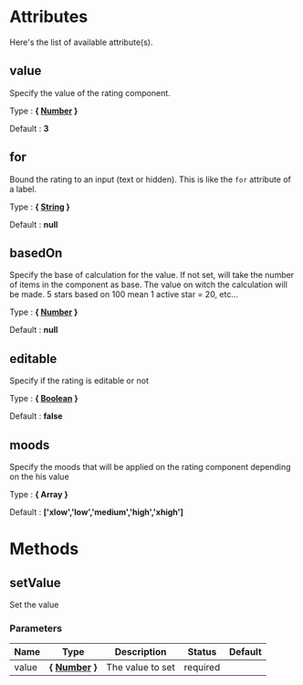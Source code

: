 # Attributes

Here's the list of available attribute(s).

## value

Specify the value of the rating component.

Type : **{ [Number](https://developer.mozilla.org/fr/docs/Web/JavaScript/Reference/Objets_globaux/Number) }**

Default : **3**


## for

Bound the rating to an input (text or hidden).
This is like the `for` attribute of a label.

Type : **{ [String](https://developer.mozilla.org/fr/docs/Web/JavaScript/Reference/Objets_globaux/String) }**

Default : **null**


## basedOn

Specify the base of calculation for the value.
If not set, will take the number of items in the component as base.
The value on witch the calculation will be made. 5 stars based on 100 mean 1 active star = 20, etc...

Type : **{ [Number](https://developer.mozilla.org/fr/docs/Web/JavaScript/Reference/Objets_globaux/Number) }**

Default : **null**


## editable

Specify if the rating is editable or not

Type : **{ [Boolean](https://developer.mozilla.org/fr/docs/Web/JavaScript/Reference/Objets_globaux/Boolean) }**

Default : **false**


## moods

Specify the moods that will be applied on the rating component
depending on the his value


Type : **{ Array<String> }**

Default : **['xlow','low','medium','high','xhigh']**




# Methods


## setValue

Set the value


### Parameters
Name  |  Type  |  Description  |  Status  |  Default
------------  |  ------------  |  ------------  |  ------------  |  ------------
value  |  **{ [Number](https://developer.mozilla.org/fr/docs/Web/JavaScript/Reference/Objets_globaux/Number) }**  |  The value to set  |  required  |